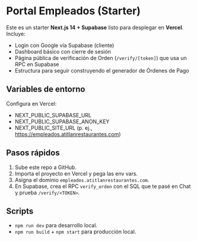 # Portal Empleados (Starter)

Este es un starter **Next.js 14 + Supabase** listo para desplegar en **Vercel**.
Incluye:
- Login con Google vía Supabase (cliente)
- Dashboard básico con cierre de sesión
- Página pública de verificación de Orden (`/verify/[token]`) que usa un RPC en Supabase
- Estructura para seguir construyendo el generador de Órdenes de Pago

## Variables de entorno
Configura en Vercel:
- NEXT_PUBLIC_SUPABASE_URL
- NEXT_PUBLIC_SUPABASE_ANON_KEY
- NEXT_PUBLIC_SITE_URL (p. ej., https://empleados.atitlanrestaurantes.com)

## Pasos rápidos
1. Sube este repo a GitHub.
2. Importa el proyecto en Vercel y pega las env vars.
3. Asigna el dominio `empleados.atitlanrestaurantes.com`.
4. En Supabase, crea el RPC `verify_orden` con el SQL que te pasé en Chat y prueba `/verify/<TOKEN>`.

## Scripts
- `npm run dev` para desarrollo local.
- `npm run build` + `npm start` para producción local.
